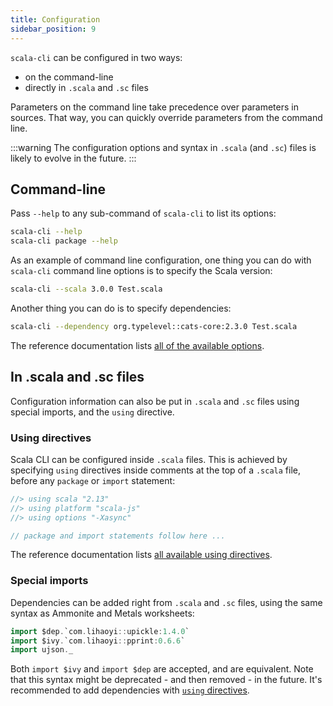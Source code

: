 ```yaml
---
title: Configuration
sidebar_position: 9
---
```


`scala-cli` can be configured in two ways:
- on the command-line
- directly in `.scala` and `.sc` files

Parameters on the command line take precedence over parameters in sources.
That way, you can quickly override parameters from the command line.

:::warning
The configuration options and syntax in `.scala` (and `.sc`) files is likely to evolve in the future.
:::

## Command-line

Pass `--help` to any sub-command of `scala-cli` to list its options:
```bash
scala-cli --help
scala-cli package --help
```

As an example of command line configuration, one thing you can do with `scala-cli` command line options is to specify the Scala version:
```bash
scala-cli --scala 3.0.0 Test.scala
```

Another thing you can do is to specify dependencies:
```bash
scala-cli --dependency org.typelevel::cats-core:2.3.0 Test.scala
```

The reference documentation lists [all of the available options](../reference/cli-options.md).


## In .scala and .sc files

Configuration information can also be put in `.scala` and `.sc` files using special imports, and the `using` directive.

### Using directives

Scala CLI can be configured inside `.scala` files.
This is achieved by specifying `using` directives inside comments at the top of a `.scala` file, before any `package` or `import` statement:

```scala
//> using scala "2.13"
//> using platform "scala-js"
//> using options "-Xasync"

// package and import statements follow here ...
```

The reference documentation lists [all available using directives](../reference/directives.md#using-directives).

### Special imports

Dependencies can be added right from `.scala` and `.sc` files, using the same
syntax as Ammonite and Metals worksheets:

```scala
import $dep.`com.lihaoyi::upickle:1.4.0`
import $ivy.`com.lihaoyi::pprint:0.6.6`
import ujson._
```

Both `import $ivy` and `import $dep` are accepted, and are equivalent. Note that this syntax
might be deprecated - and then removed - in the future. It's recommended to add dependencies
with [`using` directives](#using-directives).
